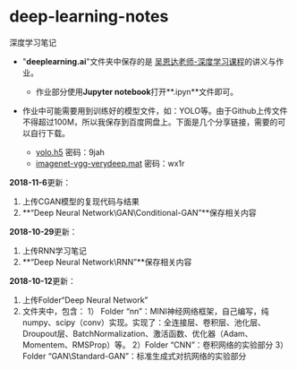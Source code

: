 # deep-learning-notes
深度学习笔记

- "**deeplearning.ai**"文件夹中保存的是 [吴恩达老师-深度学习课程](https://study.163.com)的讲义与作业。
	- 作业部分使用**Jupyter notebook**打开**.ipyn**文件即可。

- 作业中可能需要用到训练好的模型文件，如：YOLO等。由于Github上传文件不得超过100M，所以我保存到百度网盘上。下面是几个分享链接，需要的可以自行下载。
	- [yolo.h5](https://pan.baidu.com/s/13_cLjy7zdvzpiCR_J7-pPw) 密码：9jah
	- [imagenet-vgg-verydeep.mat](https://pan.baidu.com/s/1UqOONSo08YwjYpVSr0XTmg) 密码：wx1r

**2018-11-6**更新：
1. 上传CGAN模型的复现代码与结果
2. **“Deep Neural Network\GAN\Conditional-GAN”**保存相关内容

**2018-10-29**更新：
1. 上传RNN学习笔记
2. **“Deep Neural Network\RNN”**保存相关内容

**2018-10-12**更新：
1. 上传Folder“Deep Neural Network”
2. 文件夹中，包含：
	1） Folder “nn”：MINI神经网络框架，自己编写，纯numpy、scipy（conv）实现。实现了：全连接层、卷积层、池化层、Droupout层、BatchNormalization、激活函数、优化器（Adam、Momentem、RMSProp）等。
    2）Folder “CNN”：卷积网络的实验部分
    3）Folder “GAN\Standard-GAN”：标准生成式对抗网络的实验部分